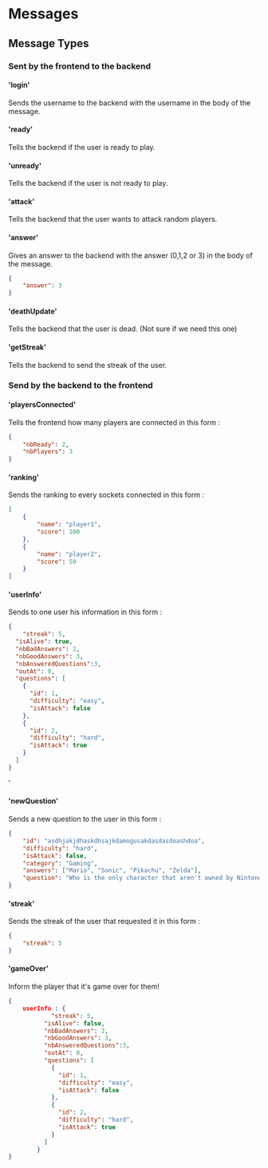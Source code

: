 # Messages

## Message Types
### Sent by the frontend to the backend
#### 'login'
Sends the username to the backend with the username in the body of the message.
#### 'ready'
Tells the backend if the user is ready to play.
#### 'unready'
Tells the backend if the user is not ready to play.
#### 'attack'
Tells the backend that the user wants to attack random players.
#### 'answer'
Gives an answer to the backend with the answer (0,1,2 or 3) in the body of the message.
```json
{
    "answer": 3
}
```
#### 'deathUpdate'
Tells the backend that the user is dead. (Not sure if we need this one)
#### 'getStreak'
Tells the backend to send the streak of the user.


### Send by the backend to the frontend
#### 'playersConnected'
Tells the frontend how many players are connected in this form :
```json
{
    "nbReady": 2,
    "nbPlayers": 3
}
```
#### 'ranking'
Sends the ranking to every sockets connected in this form :
```json
[
    {
        "name": "player1",
        "score": 100
    },
    {
        "name": "player2",
        "score": 50
    }
]
```
#### 'userInfo'
Sends to one user his information in this form :
```json
{
    "streak": 5,
  "isAlive": true,
  "nbBadAnswers": 2,
  "nbGoodAnswers": 3,
  "nbAnsweredQuestions":3,
  "outAt": 0,
  "questions": [
    {
      "id": 1,
      "difficulty": "easy",
      "isAttack": false
    },
    {
      "id": 2,
      "difficulty": "hard",
      "isAttack": true
    }
  ]
}
```
'
#### 'newQuestion'
Sends a new question to the user in this form :
```json
{
    "id": "asdhjakjdhaskdhsajkdamogusakdasdasdoashdoa",
    "difficulty": "hard",
    "isAttack": false,
    "category": "Gaming",
    "answers": ["Mario", "Sonic", "Pikachu", "Zelda"],
    "question": "Who is the only character that aren't owned by Nintendo?"
}
```
#### 'streak'
Sends the streak of the user that requested it in this form :
```json
{
    "streak": 5
}
```
#### 'gameOver'
Inform the player that it's game over for them!
```json
{
    userInfo : {
            "streak": 5,
          "isAlive": false,
          "nbBadAnswers": 2,
          "nbGoodAnswers": 3,
          "nbAnsweredQuestions":3,
          "outAt": 0,
          "questions": [
            {
              "id": 1,
              "difficulty": "easy",
              "isAttack": false
            },
            {
              "id": 2,
              "difficulty": "hard",
              "isAttack": true
            }
          ]
        }
}

```
